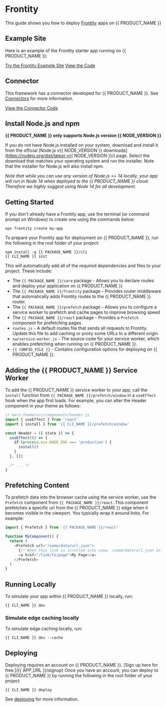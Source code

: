 # Frontity

This guide shows you how to deploy [Frontity](https://frontity.org/) apps on {{ PRODUCT_NAME }}

## Example Site

Here is an example of the Frontity starter app running on {{ PRODUCT_NAME }}:

[Try the Frontity Example Site](https://layer0-docs-layer0-frontity-example-default.layer0.link/?button)
[View the Code](https://github.com/layer0-docs/layer0-frontity-example?button)

## Connector

This framework has a connector developed for {{ PRODUCT_NAME }}. See [Connectors](connectors) for more information.

[View the Connector Code](https://github.com/layer0-docs/layer0-connectors/tree/main/layer0-frontity-connector?button)

## Install Node.js and npm

**{{ PRODUCT_NAME }} only supports Node.js version {{ NODE_VERSION }}**

If you do not have Node.js installed on your system, download and install it from the official [Node.js v{{ NODE_VERSION }} downloads](https://nodejs.org/dist/latest-v{{ NODE_VERSION }}/) page. Select the download that matches your operating system and run the installer. Note that the installer for Node.js will also install npm.

_Note that while you can use any version of Node.js >= 14 locally, your app will run in Node 14 when deployed to the {{ PRODUCT_NAME }} cloud. Therefore we highly suggest using Node 14 for all development._

## Getting Started

If you don't already have a Frontity app, use the terminal (or command prompt on Windows) to create one using the commands below:

```
npx frontity create my-app
```

To prepare your Frontity app for deployment on {{ PRODUCT_NAME }}, run the following in the root folder of your project:

```
npm install -g {{ PACKAGE_NAME }}/cli
{{ CLI_NAME }} init
```

This will automatically add all of the required dependencies and files to your project. These include:

- The `{{ PACKAGE_NAME }}/core` package - Allows you to declare routes and deploy your application on {{ PRODUCT_NAME }}
- The `{{ PACKAGE_NAME }}/frontity` package - Provides router middleware that automatically adds Frontity routes to the {{ PRODUCT_NAME }} router.
- The `{{ PACKAGE_NAME }}/prefetch` package - Allows you to configure a service worker to prefetch and cache pages to improve browsing speed
- The `{{ PACKAGE_NAME }}/react` package - Provides a `Prefetch` component for prefetching pages
- `routes.js` - A default routes file that sends all requests to Frontity. Update this file to add caching or proxy some URLs to a different origin.
- `sw/service-worker.js` - The source code for your service worker, which enables prefetching when running on {{ PRODUCT_NAME }}.
- `{{ CONFIG_FILE }}` - Contains configuration options for deploying on {{ PRODUCT_NAME }}.

## Adding the {{ PRODUCT_NAME }} Service Worker

To add the {{ PRODUCT_NAME }} service worker to your app, call the `install` function from `{{ PACKAGE_NAME }}/prefetch/window` in a `useEffect` hook when the app first loads. For example, you can alter
the Header component in your theme as follows:

```js
// mars-theme/src/components/header.js
import { useEffect } from 'react'
import { install } from '{{ CLI_NAME }}/prefetch/window'

const Header = ({ state }) => {
  useEffect(() => {
    if (process.env.NODE_ENV === 'production') {
      install()
    }
  }, [])

  /* ... */
}
```

## Prefetching Content

To prefetch data into the browser cache using the service worker, use the `Prefetch` component from `{{ PACKAGE_NAME }}/react`. This component prefetches a specific url from the {{ PRODUCT_NAME }} edge when it becomes visible in the viewport. You typically wrap it around links. For example:

```js
import { Prefetch } from '{{ PACKAGE_NAME }}/react'

function MyComponent() {
  return (
    <Prefetch url="/some/data/url.json">
      {/* When this link is scrolled into view, /some/data/url.json in JSON will be fetched in the background and put in the browser cache */}
      <a href="/link/to/page">My Page</a>
    </Prefetch>
  )
}
```

## Running Locally

To simulate your app within {{ PRODUCT_NAME }} locally, run:

```
{{ CLI_NAME }} dev
```

### Simulate edge caching locally

To simulate edge caching locally, run:

```
{{ CLI_NAME }} dev --cache
```

## Deploying

Deploying requires an account on {{ PRODUCT_NAME }}. [Sign up here for free.]({{ APP_URL }}/signup) Once you have an account, you can deploy to {{ PRODUCT_NAME }} by running the following in the root folder of your project

```
{{ CLI_NAME }} deploy
```

See [deploying](deploying) for more information.
